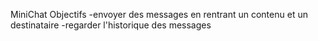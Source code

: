 MiniChat
Objectifs
-envoyer des messages en rentrant un contenu et un destinataire
-regarder l'historique des messages
